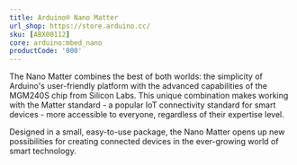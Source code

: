 ```yaml
---
title: Arduino® Nano Matter
url_shop: https://store.arduino.cc/
sku: [ABX00112]
core: arduino:mbed_nano
productCode: '000'
---
```


The Nano Matter combines the best of both worlds: the simplicity of Arduino's user-friendly platform with the advanced capabilities of the MGM240S chip from Silicon Labs. This unique combination makes working with the Matter standard - a popular IoT connectivity standard for smart devices - more accessible to everyone, regardless of their expertise level.

Designed in a small, easy-to-use package, the Nano Matter opens up new possibilities for creating connected devices in the ever-growing world of smart technology.